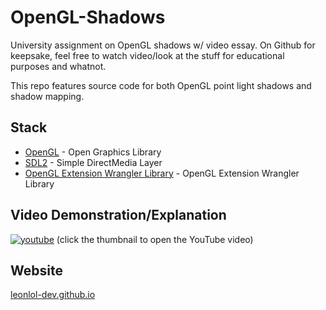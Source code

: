 # OpenGL-Shadows
University assignment on OpenGL shadows w/ video essay. On Github for keepsake, feel free to watch video/look at the stuff for educational purposes and whatnot.

This repo features source code for both OpenGL point light shadows and shadow mapping. 

## Stack
- [OpenGL](http://glew.sourceforge.net) - Open Graphics Library
- [SDL2](https://www.libsdl.org/) - Simple DirectMedia Layer
- [OpenGL Extension Wrangler Library](http://glew.sourceforge.net/) - OpenGL Extension Wrangler Library

## Video Demonstration/Explanation
[![youtube](https://img.youtube.com/vi/TK_UAQUHaiM/0.jpg)](https://www.youtube.com/watch?v=TK_UAQUHaiM)
(click the thumbnail to open the YouTube video)


## Website
[leonlol-dev.github.io](https://leonlol-dev.github.io/Portfolio/index.html)
